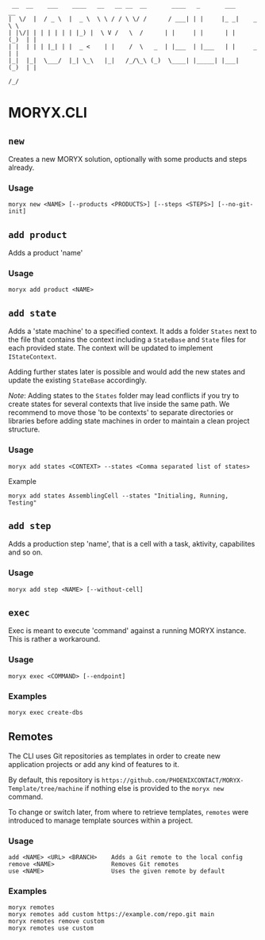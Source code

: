      __  __    ___    ____   __   __ __  __       ____   _       ___        __  
    |  \/  |  / _ \  |  _ \  \ \ / / \ \/ /      / ___| | |     |_ _|    _  \ \  
    | |\/| | | | | | | |_) |  \ V /   \  /      | |     | |      | |    (_)  | |  
    | |  | | | |_| | |  _ <    | |    /  \   _  | |___  | |___   | |     _   | |  
    |_|  |_|  \___/  |_| \_\   |_|   /_/\_\ (_)  \____| |_____| |___|   (_)  | |  
                                                                            /_/  

# MORYX.CLI

## `new`

Creates a new MORYX solution, optionally with some products and steps already. 

### Usage
    
    moryx new <NAME> [--products <PRODUCTS>] [--steps <STEPS>] [--no-git-init]


## `add product`

Adds a product 'name'

### Usage

    moryx add product <NAME>


## `add state`

Adds a 'state machine' to a specified context. It adds a folder `States` next
to the file that contains the context including a `StateBase` and `State` files
for each provided state. The context will be updated to implement `IStateContext`.

Adding further states later is possible and would add the new states and update
the existing `StateBase` accordingly.

_Note_: Adding states to the `States` folder may lead conflicts if you try to 
create states for several contexts that live inside the same path. We recommend
to move those 'to be contexts' to separate directories or libraries before
adding state machines in order to maintain a clean project structure.


### Usage

    moryx add states <CONTEXT> --states <Comma separated list of states>

Example

    moryx add states AssemblingCell --states "Initialing, Running, Testing"


 
## `add step`

Adds a production step 'name', that is a cell with a task, aktivity, capabilites
and so on.

### Usage

    moryx add step <NAME> [--without-cell]


## `exec` 

Exec is meant to execute 'command' against a running MORYX instance. 
This is rather a workaround. 

### Usage

    moryx exec <COMMAND> [--endpoint]

### Examples

    moryx exec create-dbs


## Remotes

The CLI uses Git repositories as templates in order to create new application 
projects or add any kind of features to it. 

By default, this repository is `https://github.com/PHOENIXCONTACT/MORYX-Template/tree/machine`
if nothing else is provided to the `moryx new` command.

To change or switch later, from where to retrieve templates, `remotes` were
introduced to manage template sources within a project.

### Usage

    add <NAME> <URL> <BRANCH>    Adds a Git remote to the local config
    remove <NAME>                Removes Git remotes
    use <NAME>                   Uses the given remote by default

### Examples 

    moryx remotes
    moryx remotes add custom https://example.com/repo.git main
    moryx remotes remove custom
    moryx remotes use custom

